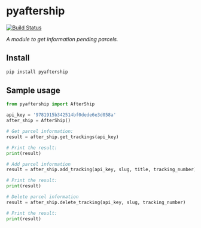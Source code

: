 # pyaftership
[![Build Status](https://travis-ci.org/ludeeus/pyaftership.svg?branch=master)](https://travis-ci.org/ludeeus/pyaftership)

_A module to get information pending parcels._

## Install

```bash
pip install pyaftership
```

## Sample usage

```python
from pyaftership import AfterShip

api_key = '9781915b342514bf0dede6e3d058a'
after_ship = AfterShip()

# Get parcel information:
result = after_ship.get_trackings(api_key)

# Print the result:
print(result)

# Add parcel information
result = after_ship.add_tracking(api_key, slug, title, tracking_number)

# Print the result:
print(result)

# Delete parcel information
result = after_ship.delete_tracking(api_key, slug, tracking_number)

# Print the result:
print(result)


```
